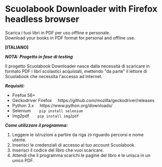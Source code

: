 # Scuolabook Downloader with Firefox headless browser
Scarica i tuoi libri in PDF per uso offline e personale.<br>
Download your books in PDF format for personal and offline use.

**[ITALIANO]**

**_NOTA: Progetto in fase di testing_**

Il progetto Scuolabook Downloader nasce dalla necessità di scaricare in formato PDF i libri scolastici acquistati, mettendo "da parte" il lettore di Scuolabook che necessita l'accesso ad Internet.

**_Requisiti:_**
<ul>
  <li>Firefox 56+</li>
  <li>Geckodriver Firefox &nbsp; &nbsp; https://github.com/mozilla/geckodriver/releases</li>
  <li>Python 3.x &nbsp; &nbsp; https://www.python.org/downloads/</li>
  <li>Selenium &nbsp; &nbsp; &nbsp; <code>pip install selenium</code></li>
  <li>img2pdf &nbsp; &nbsp; &nbsp; <code>pip install img2pdf</code></li>
</ul>

**_Come utilizzare il programma:_**
<ol>
  <li> Leggere le istruzioni a partire da riga <code>19</code> riguardo percorsi e nome utente.</li>
  <li> Inserisci le credenziali di accesso al tuo account Scuolabook.</li>
  <li> Inserisci il codice del libro che vuoi scaricare.</li>
  <li> Attendi che il programma scarichi le pagine del libro e le unisca in un unico PDF.</li>
</ol>
